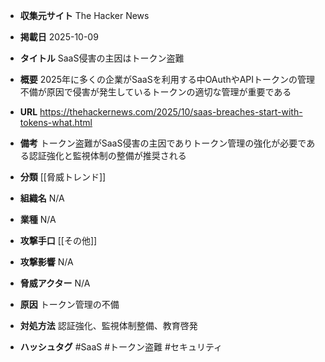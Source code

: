 - **収集元サイト**
The Hacker News

- **掲載日**
2025-10-09

- **タイトル**
SaaS侵害の主因はトークン盗難

- **概要**
2025年に多くの企業がSaaSを利用する中OAuthやAPIトークンの管理不備が原因で侵害が発生しているトークンの適切な管理が重要である

- **URL**
https://thehackernews.com/2025/10/saas-breaches-start-with-tokens-what.html

- **備考**
トークン盗難がSaaS侵害の主因でありトークン管理の強化が必要である認証強化と監視体制の整備が推奨される

- **分類**
[[脅威トレンド]]

- **組織名**
N/A

- **業種**
N/A

- **攻撃手口**
[[その他]]

- **攻撃影響**
N/A

- **脅威アクター**
N/A

- **原因**
トークン管理の不備

- **対処方法**
認証強化、監視体制整備、教育啓発

- **ハッシュタグ**
#SaaS #トークン盗難 #セキュリティ
